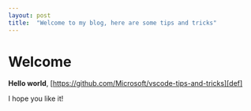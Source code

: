 ```yaml
---
layout: post
title:  "Welcome to my blog, here are some tips and tricks"
---
```


# Welcome

**Hello world**, [https://github.com/Microsoft/vscode-tips-and-tricks][def]

I hope you like it!



[def]: https://github.com/Microsoft/vscode-tips-and-tricks